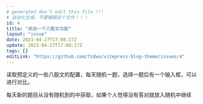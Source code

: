 ```yaml
---
# generated don't edit this file !!!
# 自动化生成，不要编辑这个文件！！！
id: 4
title: "添加一个八股文功能"
layout: "issue"
date: 2023-04-27T17:08:17Z
update: 2023-04-27T17:08:17Z
tags: []
editLink: "https://github.com/fzdwx/vitepress-blog-theme/issues/4"
---
```


读取预定义的一些八股文的配置，每天随机一题，选择一题后有一个输入框，可以进行对比。

每天新的题目从没有随机到的中获取，如果个人觉得没有答对就放入随机中继续
